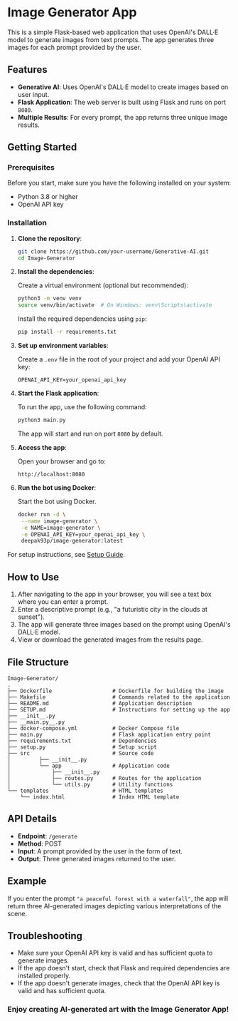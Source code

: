 # Image Generator App

This is a simple Flask-based web application that uses OpenAI's DALL·E model to generate images from text prompts. The app generates three images for each prompt provided by the user.

## Features

- **Generative AI**: Uses OpenAI's DALL·E model to create images based on user input.
- **Flask Application**: The web server is built using Flask and runs on port `8080`.
- **Multiple Results**: For every prompt, the app returns three unique image results.

## Getting Started

### Prerequisites

Before you start, make sure you have the following installed on your system:
- Python 3.8 or higher
- OpenAI API key

### Installation

1. **Clone the repository**:

    ```bash
    git clone https://github.com/your-username/Generative-AI.git
    cd Image-Generator
    ```

2. **Install the dependencies**:

    Create a virtual environment (optional but recommended):

    ```bash
    python3 -m venv venv
    source venv/bin/activate  # On Windows: venv\Scripts\activate
    ```

    Install the required dependencies using `pip`:

    ```bash
    pip install -r requirements.txt
    ```

3. **Set up environment variables**:

    Create a `.env` file in the root of your project and add your OpenAI API key:

    ```
    OPENAI_API_KEY=your_openai_api_key
    ```

4. **Start the Flask application**:

    To run the app, use the following command:

    ```bash
    python3 main.py
    ```

    The app will start and run on port `8080` by default.

5. **Access the app**:

    Open your browser and go to:

    ```
    http://localhost:8080
    ```

6. **Run the bot using Docker**:

   Start the bot using Docker.

    ```bash
    docker run -d \
     --name image-generator \
     -e NAME=image-generator \
     -e OPENAI_API_KEY=your_openai_api_key \
     deepak93p/image-generator:latest
      ```
For setup instructions, see [Setup Guide](SETUP.md).


## How to Use

1. After navigating to the app in your browser, you will see a text box where you can enter a prompt.
2. Enter a descriptive prompt (e.g., "a futuristic city in the clouds at sunset").
3. The app will generate three images based on the prompt using OpenAI's DALL·E model.
4. View or download the generated images from the results page.

## File Structure

```
Image-Generator/
.
├── Dockerfile                   # Dockerfile for building the image
├── Makefile                     # Commands related to the application
├── README.md                    # Application description
├── SETUP.md                     # Instructions for setting up the app
├── __init__.py               
├── __main.py__.py   
├── docker-compose.yml           # Docker Compose file
├── main.py                      # Flask application entry point
├── requirements.txt             # Dependencies
├── setup.py                     # Setup script
├── src                          # Source code
│         ├── __init__.py
│         └── app                # Application code
│             ├── __init__.py
│             ├── routes.py      # Routes for the application
│             └── utils.py       # Utility functions
└── templates                    # HTML templates
    └── index.html               # Index HTML template   

```

## API Details

- **Endpoint**: `/generate`
- **Method**: POST
- **Input**: A prompt provided by the user in the form of text.
- **Output**: Three generated images returned to the user.

## Example

If you enter the prompt `"a peaceful forest with a waterfall"`, the app will return three AI-generated images depicting various interpretations of the scene.

## Troubleshooting

- Make sure your OpenAI API key is valid and has sufficient quota to generate images.
- If the app doesn't start, check that Flask and required dependencies are installed properly.
- If the app doesn't generate images, check that the OpenAI API key is valid and has sufficient quota.

### Enjoy creating AI-generated art with the Image Generator App!
